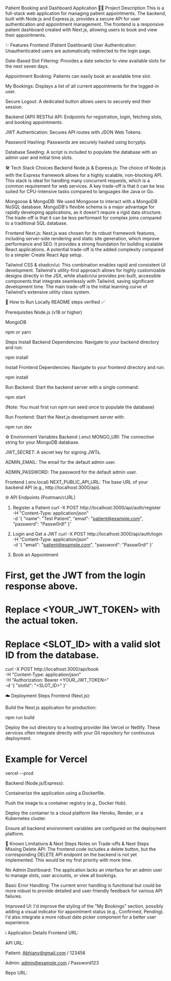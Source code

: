 Patient Booking and Dashboard Application
👨‍💻 Project Description
This is a full-stack web application for managing patient appointments. The backend, built with Node.js and Express.js, provides a secure API for user authentication and appointment management. The frontend is a responsive patient dashboard created with Next.js, allowing users to book and view their appointments.

✨ Features
Frontend (Patient Dashboard)
User Authentication: Unauthenticated users are automatically redirected to the login page.

Date-Based Slot Filtering: Provides a date selector to view available slots for the next seven days.

Appointment Booking: Patients can easily book an available time slot.

My Bookings: Displays a list of all current appointments for the logged-in user.

Secure Logout: A dedicated button allows users to securely end their session.

Backend (API)
RESTful API: Endpoints for registration, login, fetching slots, and booking appointments.

JWT Authentication: Secures API routes with JSON Web Tokens.

Password Hashing: Passwords are securely hashed using bcryptjs.

Database Seeding: A script is included to populate the database with an admin user and initial time slots.

🛠️ Tech Stack Choices
Backend
Node.js & Express.js: The choice of Node.js with the Express framework allows for a highly scalable, non-blocking API. This stack is ideal for handling many concurrent requests, which is a common requirement for web services. A key trade-off is that it can be less suited for CPU-intensive tasks compared to languages like Java or Go.

Mongoose & MongoDB: We used Mongoose to interact with a MongoDB NoSQL database. MongoDB's flexible schema is a major advantage for rapidly developing applications, as it doesn't require a rigid data structure. The trade-off is that it can be less performant for complex joins compared to a traditional SQL database.

Frontend
Next.js: Next.js was chosen for its robust framework features, including server-side rendering and static site generation, which improve performance and SEO. It provides a strong foundation for building scalable React applications. A potential trade-off is the added complexity compared to a simpler Create React App setup.

Tailwind CSS & shadcn/ui: This combination enables rapid and consistent UI development. Tailwind's utility-first approach allows for highly customizable designs directly in the JSX, while shadcn/ui provides pre-built, accessible components that integrate seamlessly with Tailwind, saving significant development time. The main trade-off is the initial learning curve of Tailwind's extensive utility class system.

🚀 How to Run Locally
README steps verified ✅

Prerequisites
Node.js (v18 or higher)

MongoDB

npm or yarn

Steps
Install Backend Dependencies: Navigate to your backend directory and run:

npm install

Install Frontend Dependencies: Navigate to your frontend directory and run:

npm install

Run Backend: Start the backend server with a single command:

npm start

(Note: You must first run npm run seed once to populate the database)

Run Frontend: Start the Next.js development server with:

npm run dev

⚙️ Environment Variables
Backend (.env)
MONGO_URI: The connection string for your MongoDB database.

JWT_SECRET: A secret key for signing JWTs.

ADMIN_EMAIL: The email for the default admin user.

ADMIN_PASSWORD: The password for the default admin user.

Frontend (.env.local)
NEXT_PUBLIC_API_URL: The base URL of your backend API (e.g., http://localhost:3000/api).

🌐 API Endpoints (Postman/cURL)
1. Register a Patient
curl -X POST http://localhost:3000/api/auth/register \
-H "Content-Type: application/json" \
-d '{
    "name": "Test Patient",
    "email": "patient@example.com",
    "password": "Passw0rd!"
}'

2. Login and Get a JWT
curl -X POST http://localhost:3000/api/auth/login \
-H "Content-Type: application/json" \
-d '{
    "email": "patient@example.com",
    "password": "Passw0rd!"
}'

3. Book an Appointment
# First, get the JWT from the login response above.
# Replace <YOUR_JWT_TOKEN> with the actual token.
# Replace <SLOT_ID> with a valid slot ID from the database.
curl -X POST http://localhost:3000/api/book \
-H "Content-Type: application/json" \
-H "Authorization: Bearer <YOUR_JWT_TOKEN>" \
-d '{
    "slotId": "<SLOT_ID>"
}'

☁️ Deployment Steps
Frontend (Next.js):

Build the Next.js application for production:

npm run build

Deploy the out directory to a hosting provider like Vercel or Netlify. These services often integrate directly with your Git repository for continuous deployment.

# Example for Vercel
vercel --prod

Backend (Node.js/Express):

Containerize the application using a Dockerfile.

Push the image to a container registry (e.g., Docker Hub).

Deploy the container to a cloud platform like Heroku, Render, or a Kubernetes cluster.

Ensure all backend environment variables are configured on the deployment platform.

📝 Known Limitations & Next Steps
Notes on Trade-offs & Next Steps
Missing Delete API: The frontend code includes a delete button, but the corresponding DELETE API endpoint on the backend is not yet implemented. This would be my first priority with more time.

No Admin Dashboard: The application lacks an interface for an admin user to manage slots, user accounts, or view all bookings.

Basic Error Handling: The current error handling is functional but could be more robust to provide detailed and user-friendly feedback for various API failures.

Improved UI: I'd improve the styling of the "My Bookings" section, possibly adding a visual indicator for appointment status (e.g., Confirmed, Pending). I'd also integrate a more robust date picker component for a better user experience.

ℹ️ Application Details
Frontend URL: 

API URL: 

Patient: Abhianv@gmail.com / 123456

Admin: admin@example.com / Password123

Repo URL: 